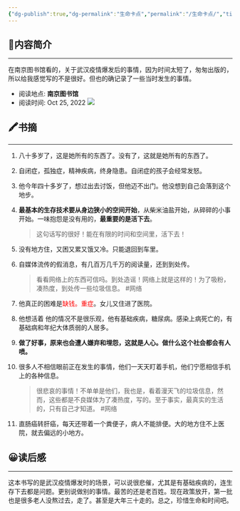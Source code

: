 ```yaml
---
{"dg-publish":true,"dg-permalink":"生命卡点","permalink":"/生命卡点/","title":"生命卡点","noteIcon":"","created":"2022-10-25T10:01Z","updated":""}
---
```


## 📜**内容简介**
---
 在南京图书馆看的，关于武汉疫情爆发后的事情，因为时间太短了，匆匆出版的，所以给我感觉写的不是很好。但也的确记录了一些当时发生的事情。
- 阅读地点:  **南京图书馆**
- 阅读时间:  Oct 25, 2022
![](/img/user/Z.image/读书笔记/20230424161706.png)
## 🖍️书摘
---
1.  八十多岁了，这是她所有的东西了。没有了，这就是她所有的东西了。
2.  自闭症，孤独症，精神疾病，终身隐患。自闭症的孩子会经常发怒。
3.  他今年四十多岁了，想过出去讨饭，但他迈不出门。他没想到自己会落到这个地步。
4.  **最基本的生存技术要从身边狭小的空间开始**，从柴米油盐开始，从碎碎的小事开始。一味抱怨是没有用的，**最重要的是活下去**。
	>这句话写的很好！能在有限的时间和空间里，活下去！


5.  没有地方住，又困又累又饿又冷。只能退回到车里。
6.  自媒体流传的假消息，有几百万几千万的阅读量，还到到处传。
	>看看网络上的东西可信吗。到处造谣！网络上就是这样的！为了吸粉，凑热度，到处传一些垃圾信息。 #网络

7.  他真正的困难是<font color="#ff0000">缺钱。重症</font>。女儿又住进了医院。
8.  他想活着 他的情况不是很乐观，他有基础疾病，糖尿病。感染上病死亡的，有基础病和年纪大体质弱的人居多。
9.  **做了好事，原来也会遭人嫌弃和埋怨，这就是人心。做什么这个社会都会有人喷。**
10.  很多人不相信眼前正在发生的事情，他们一天天盯着手机，他们宁愿相信手机上的各种信息。 
		>很悲哀的事情！不单单是他们，我也是，看着漫天飞的垃圾信息，然而，这些都是不良媒体为了凑热度，写的。至于事实，最真实的生活的，只有自己才知道。
#网络
12.  直肠癌转肝癌，每天还带着一个粪便子，病人不能排便。大的地方住不上医院，就去偏远的小地方。

## 😀读后感
---
这本书写的是武汉疫情爆发时的场景，可以说很悲催，尤其是有基础疾病的，连生存下去都是问题。更别说做别的事情。最苦的还是老百姓。现在政策放开，第一批也是很多老人没熬过去，走了。甚至是大年三十走的。总之，珍惜生命和时间吧。



